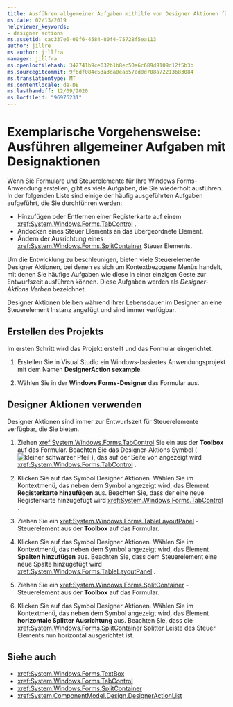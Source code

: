 ```yaml
---
title: Ausführen allgemeiner Aufgaben mithilfe von Designer Aktionen für Steuerelemente
ms.date: 02/13/2019
helpviewer_keywords:
- designer actions
ms.assetid: cac337e6-00f6-4584-80f4-75728f5ea113
author: jillre
ms.author: jillfra
manager: jillfra
ms.openlocfilehash: 342741b9ce032b1b8ec50a6c689d9109d12f5b3b
ms.sourcegitcommit: 9f6df084c53a3da0ea657ed0d708a72213683084
ms.translationtype: MT
ms.contentlocale: de-DE
ms.lasthandoff: 12/09/2020
ms.locfileid: "96976231"
---
```

# <a name="walkthrough-perform-common-tasks-using-designer-actions"></a>Exemplarische Vorgehensweise: Ausführen allgemeiner Aufgaben mit Designaktionen

Wenn Sie Formulare und Steuerelemente für Ihre Windows Forms-Anwendung erstellen, gibt es viele Aufgaben, die Sie wiederholt ausführen. In der folgenden Liste sind einige der häufig ausgeführten Aufgaben aufgeführt, die Sie durchführen werden:

- Hinzufügen oder Entfernen einer Registerkarte auf einem <xref:System.Windows.Forms.TabControl> .
- Andocken eines Steuer Elements an das übergeordnete Element.
- Ändern der Ausrichtung eines <xref:System.Windows.Forms.SplitContainer> Steuer Elements.

Um die Entwicklung zu beschleunigen, bieten viele Steuerelemente Designer Aktionen, bei denen es sich um Kontextbezogene Menüs handelt, mit denen Sie häufige Aufgaben wie diese in einer einzigen Geste zur Entwurfszeit ausführen können. Diese Aufgaben werden als *Designer-Aktions Verben* bezeichnet.

Designer Aktionen bleiben während ihrer Lebensdauer im Designer an eine Steuerelement Instanz angefügt und sind immer verfügbar.

## <a name="create-the-project"></a>Erstellen des Projekts

Im ersten Schritt wird das Projekt erstellt und das Formular eingerichtet.

1. Erstellen Sie in Visual Studio ein Windows-basiertes Anwendungsprojekt mit dem Namen **DesignerAction sexample**.

2. Wählen Sie in der **Windows Forms-Designer** das Formular aus.

## <a name="use-designer-actions"></a>Designer Aktionen verwenden

Designer Aktionen sind immer zur Entwurfszeit für Steuerelemente verfügbar, die Sie bieten.

1. Ziehen <xref:System.Windows.Forms.TabControl> Sie ein aus der **Toolbox** auf das Formular. Beachten Sie das Designer-Aktions Symbol ( ![ kleiner schwarzer Pfeil ](./media/designer-actions-glyph.gif) ), das auf der Seite von angezeigt wird <xref:System.Windows.Forms.TabControl> .

2. Klicken Sie auf das Symbol Designer Aktionen. Wählen Sie im Kontextmenü, das neben dem Symbol angezeigt wird, das Element **Registerkarte hinzufügen** aus. Beachten Sie, dass der eine neue Registerkarte hinzugefügt wird <xref:System.Windows.Forms.TabControl> .

3. Ziehen Sie ein <xref:System.Windows.Forms.TableLayoutPanel> -Steuerelement aus der **Toolbox** auf das Formular.

4. Klicken Sie auf das Symbol Designer Aktionen. Wählen Sie im Kontextmenü, das neben dem Symbol angezeigt wird, das Element **Spalten hinzufügen** aus. Beachten Sie, dass dem Steuerelement eine neue Spalte hinzugefügt wird <xref:System.Windows.Forms.TableLayoutPanel> .

5. Ziehen Sie ein <xref:System.Windows.Forms.SplitContainer> -Steuerelement aus der **Toolbox** auf das Formular.

6. Klicken Sie auf das Symbol Designer Aktionen. Wählen Sie im Kontextmenü, das neben dem Symbol angezeigt wird, das Element **horizontale Splitter Ausrichtung** aus. Beachten Sie, dass die <xref:System.Windows.Forms.SplitContainer> Splitter Leiste des Steuer Elements nun horizontal ausgerichtet ist.

## <a name="see-also"></a>Siehe auch

- <xref:System.Windows.Forms.TextBox>
- <xref:System.Windows.Forms.TabControl>
- <xref:System.Windows.Forms.SplitContainer>
- <xref:System.ComponentModel.Design.DesignerActionList>
